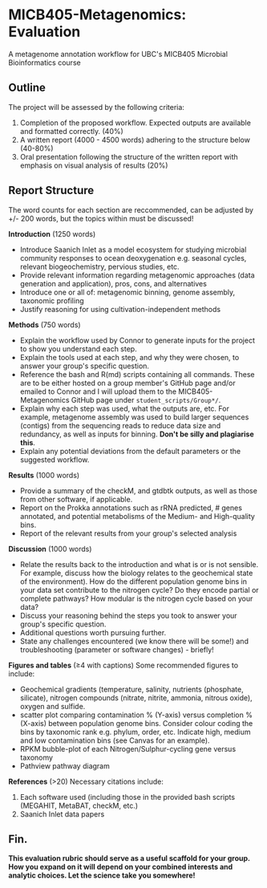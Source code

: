 # MICB405-Metagenomics: Evaluation
A metagenome annotation workflow for UBC's MICB405 Microbial Bioinformatics course

## Outline
The project will be assessed by the following criteria:
1. Completion of the proposed workflow. Expected outputs are available and formatted correctly. (40%)
2. A written report (4000 - 4500 words) adhering to the structure below (40-80%)
3. Oral presentation following the structure of the written report with emphasis on visual analysis of results (20%)

## Report Structure

The word counts for each section are reccommended, can be adjusted by +/- 200 words, but the topics within must be discussed!

__Introduction__ (1250 words)
 - Introduce Saanich Inlet as a model ecosystem for studying microbial community responses to ocean deoxygenation e.g. seasonal cycles, relevant biogeochemistry, pervious studies, etc. 
 - Provide relevant information regarding metagenomic approaches (data generation and application), pros, cons, and alternatives
 - Introduce one or all of: metagenomic binning, genome assembly, taxonomic profiling
 - Justify reasoning for using cultivation-independent methods

__Methods__ (750 words)
 - Explain the workflow used by Connor to generate inputs for the project to show you understand each step.
 - Explain the tools used at each step, and why they were chosen, to answer your group's specific question.
 - Reference the bash and R(md) scripts containing all commands.
 These are to be either hosted on a group member's GitHub page and/or emailed to Connor and I will upload them to the MICB405-Metagenomics GitHub page under `student_scripts/Group*/`.
 - Explain why each step was used, what the outputs are, etc.
 For example, metagenome assembly was used to build larger sequences (contigs) from the sequencing reads to reduce data size and redundancy, as well as inputs for binning. __Don't be silly and plagiarise this__.
 - Explain any potential deviations from the default parameters or the suggested workflow.

__Results__ (1000 words)
 - Provide a summary of the checkM, and gtdbtk outputs, as well as those from other software, if applicable.
 - Report on the Prokka annotations such as rRNA predicted, # genes annotated, and potential metabolisms of the Medium- and High-quality bins.
 - Report of the relevant results from your group's selected analysis

__Discussion__ (1000 words)
 - Relate the results back to the introduction and what is or is not sensible.
 For example, discuss how the biology relates to the geochemical state of the environment).
 How do the different population genome bins in your data set contribute to the nitrogen cycle?
  Do they encode partial or complete pathways? How modular is the nitrogen cycle based on your data?
 - Discuss your reasoning behind the steps you took to answer your group's specific question.
 - Additional questions worth pursuing further.
 - State any challenges encountered (we know there will be some!) and troubleshooting (parameter or software changes) - briefly!

__Figures and tables__ (≥4 with captions)
Some recommended figures to include:
 - Geochemical gradients (temperature, salinity, nutrients (phosphate, silicate), nitrogen compounds (nitrate, nitrite, ammonia, nitrous oxide), oxygen and sulfide.  
 - scatter plot comparing contamination % (Y-axis) versus completion % (X-axis) between population genome bins.
 Consider colour coding the bins by taxonomic rank e.g. phylum, order, etc.
 Indicate high, medium and low contamination bins (see Canvas for an example).
 - RPKM bubble-plot of each Nitrogen/Sulphur-cycling gene versus taxonomy
 - Pathview pathway diagram 

__References__ (>20)
Necessary citations include:
1. Each software used (including those in the provided bash scripts (MEGAHIT, MetaBAT, checkM, etc.) 
2. Saanich Inlet data papers


## Fin.

__This evaluation rubric should serve as a useful scaffold for your group. How you expand on it will depend on your combined interests and analytic choices. Let the science take you somewhere!__

